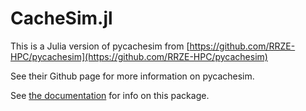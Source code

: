 # CacheSim.jl

This is a Julia version of pycachesim from [https://github.com/RRZE-HPC/pycachesim](https://github.com/RRZE-HPC/pycachesim) 

See their Github page for more information on pycachesim.

See [the documentation](https://paralab.github.io/CacheSim.jl/dev) for info on this package.
